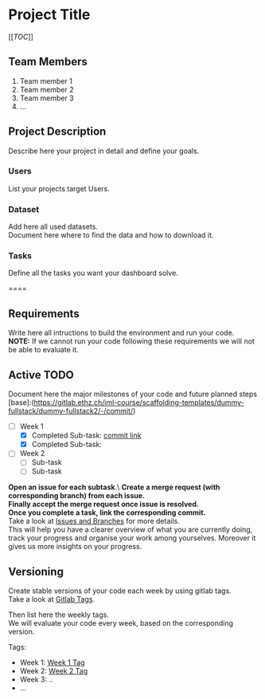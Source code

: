 # Project Title

[[_TOC_]]

## Team Members
1. Team member 1
2. Team member 2
3. Team member 3
4. ...

## Project Description 
Describe here your project in detail and define your goals.

### Users
List your projects target Users.

### Dataset
Add here all used datasets.\
Document here where to find the data and how to download it. 

### Tasks
Define all the tasks you want your dashboard solve.

====

## Requirements
Write here all intructions to build the environment and run your code.\
**NOTE:** If we cannot run your code following these requirements we will not be able to evaluate it.

## Active TODO 
Document here the major milestones of your code and future planned steps\
[base]:(https://gitlab.ethz.ch/iml-course/scaffolding-templates/dummy-fullstack/dummy-fullstack2/-/commit/)

- [ ] Week 1
  - [x] Completed Sub-task: [commit link]([base]20984ec2197fa8dcdc50f19723e5aa234b9588a3)
  - [x] Completed Sub-task: 

- [ ] Week 2
  - [ ] Sub-task 
  - [ ] Sub-task 

**Open an issue for each subtask**.\ 
**Create a merge request (with corresponding branch) from each issue.**\
**Finally accept the merge request once issue is resolved.** \
**Once you complete a task, link the corresponding commit.** \
Take a look at [Issues and Branches](https://www.youtube.com/watch?v=DSuSBuVYpys) for more details. \
This will help you have a clearer overview of what you are currently doing, track your progress and organise your work among yourselves. Moreover it gives us more insights on your progress.  

## Versioning
Create stable versions of your code each week by using gitlab tags.\
Take a look at [Gitlab Tags](https://docs.gitlab.com/ee/topics/git/tags.html).

Then list here the weekly tags. \
We will evaluate your code every week, based on the corresponding version.

Tags:
- Week 1: [Week 1 Tag](https://gitlab.ethz.ch/iml-course/scaffolding-templates/dummy-fullstack/dummy-fullstack2/-/tags/stable-readme)
- Week 2: [Week 2 Tag](https://gitlab.ethz.ch/iml-course/scaffolding-templates/dummy-fullstack/dummy-fullstack2/-/tags/stable-readme)
- Week 3: ..
- ...


